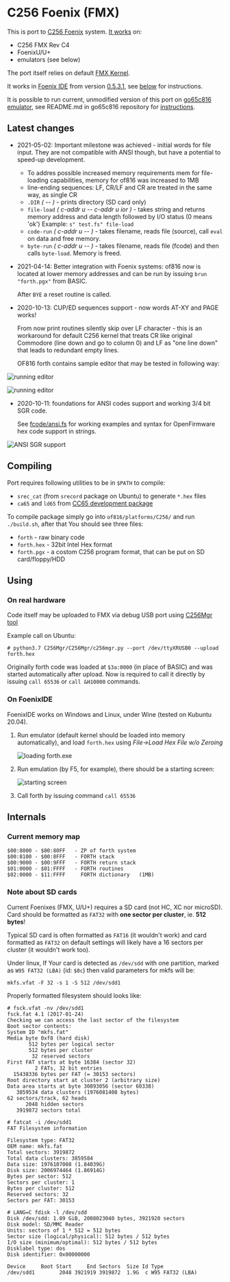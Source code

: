# C256 Foenix (FMX)

This is port to [C256 Foenix](https://c256foenix.com/) system. [It works](https://www.youtube.com/watch?v=fsYlth-gQSA&feature=youtu.be)
on:
* C256 FMX Rev C4
* FoenixU/U+
* emulators (see below)

The port itself relies on default [FMX Kernel](https://github.com/Trinity-11/Kernel_FMX/).

It works in [Foenix IDE](https://github.com/Trinity-11/FoenixIDE) from
version [0.5.3.1](https://github.com/Trinity-11/FoenixIDE/releases), 
see [below](#on-foenixide) for instructions. 

It is possible to run current, unmodified version of this port on 
[go65c816 emulator](https://github.com/aniou/go65c816), see README.md
in go65c816 repository for [instructions](https://github.com/aniou/go65c816#running-forth).

## Latest changes

* 2021-05-02: Important milestone was achieved - initial words for file
  input. They are not compatible with ANSI though, but have a potential
  to speed-up development.

    * To addres possible increased memory requirements mem for file-loading
      capabilities, memory for of816 was increased to 1MB
    * line-ending sequences: LF, CR/LF and CR are treated in the same way,
      as single CR
    * ``.DIR`` *( -- )* - prints directory (SD card only)
    * ``file-load`` *( c-addr u -- c-addr u ior )* - takes string and returns
      memory address and data length followed by I/O status (0 means 'ok')
      Example: ``s" test.fs" file-load``
    * ``code-run`` *( c-addr u -- )* - takes filename, reads file (source), call
      ``eval`` on data and free memory.
    * ``byte-run`` *( c-addr u -- )* - takes filename, reads file (fcode) and
      then calls ``byte-load``. Memory is freed.

* 2021-04-14: Better integration with Foenix systems: of816 now is located
  at lower memory addresses and can be run by issuing ``brun "forth.pgx"``
  from BASIC.

  After ``BYE`` a reset routine is called.

* 2020-10-13: CUP/ED sequences support - now words AT-XY and PAGE works!

  From now print routines silently skip over LF character - this is an
  workaround for default C256 kernel that treats CR like original Commodore 
  (line down and go to column 0) and LF as "one line down" that leads 
  to redundant empty lines. 
  
  OF816 forth contains sample editor that may be tested in following way:
  
 ![running editor](doc/editor-ide-1.png)  
  
 ![running editor](doc/editor-ide-2.png)  

* 2020-10-11: foundations for ANSI codes support and working 3/4 bit SGR code.

  See [fcode/ansi.fs](fcode/ansi.fs) for working examples and syntax for 
  OpenFirmware hex code support in strings.

![ANSI SGR support](doc/ansi-colors-ide-1.png)


## Compiling

Port requires following utilities to be in `$PATH` to compile:

* `srec_cat` (from `srecord` package on Ubuntu) to generate `*.hex` files
* `ca65` and `ld65` from [CC65 development package](https://cc65.github.io/)

To compile package simply go into `of816/platforms/C256/` and run `./build.sh`,
after that You should see three files:

* `forth` - raw binary code
* `forth.hex` - 32bit Intel Hex format
* `forth.pgx` - a costom C256 program format, that can be put on SD card/floppy/HDD

## Using

### On real hardware

Code itself may be uploaded to FMX via debug USB port using
[C256Mgr tool](https://github.com/pweingar/C256Mgr)

Example call on Ubuntu:
```code
# python3.7 C256Mgr/C256Mgr/c256mgr.py --port /dev/ttyXRUSB0 --upload forth.hex
```

Originally forth code was loaded at ``$3a:0000`` (in place of BASIC) and
was started automatically after upload. Now is required to call it directly
by issuing ``call 65536`` or ``call &H10000`` commands.

### On FoenixIDE 

FoenixIDE works on Windows and Linux, under Wine (tested on Kubuntu 20.04).

1. Run emulator (default kernel should be loaded into memory automatically),
   and load ```forth.hex``` using *File->Load Hex File w/o Zeroing*
   
   ![loading forth.exe](doc/foenixide-1.png)
   
2. Run emulation (by F5, for example), there should be a starting screen:

   ![starting screen](doc/foenixide-2.png)

3. Call forth by issuing command ``call 65536``

## Internals 

### Current memory map

```
$00:8000 - $00:80FF   - ZP of forth system 
$00:8100 - $00:8FFF   - FORTH stack
$00:9000 - $00:9FFF   - FORTH return stack
$01:0000 - $01:FFFF   - FORTH routines
$02:0000 - $11:FFFF     FORTH dictionary   (1MB)
```

### Note about SD cards

Current Foenixes (FMX, U/U+) requires a SD card (not HC, XC nor microSD).
Card should be formatted as ``FAT32`` with **one sector per cluster**, ie.
**512 bytes**!

Typical SD card is often formatted as ``FAT16`` (it wouldn't work) and
card formatted as ``FAT32`` on default settings will likely have a 16 
sectors per cluster (it wouldn't work too).

Under linux, If Your card is detected as ``/dev/sdd`` with one partition,
marked as ``W95 FAT32 (LBA)`` (id: ``$0c``) then valid parameters for mkfs 
will be:

```
mkfs.vfat -F 32 -s 1 -S 512 /dev/sdd1
```

Properly formatted filesystem should looks like:

```
# fsck.vfat -nv /dev/sdd1
fsck.fat 4.1 (2017-01-24)
Checking we can access the last sector of the filesystem
Boot sector contents:
System ID "mkfs.fat"
Media byte 0xf8 (hard disk)
       512 bytes per logical sector
       512 bytes per cluster
        32 reserved sectors
First FAT starts at byte 16384 (sector 32)
         2 FATs, 32 bit entries
  15438336 bytes per FAT (= 30153 sectors)
Root directory start at cluster 2 (arbitrary size)
Data area starts at byte 30893056 (sector 60338)
   3859534 data clusters (1976081408 bytes)
62 sectors/track, 62 heads
      2048 hidden sectors
   3919872 sectors total
```

```
# fatcat -i /dev/sdd1
FAT Filesystem information

Filesystem type: FAT32
OEM name: mkfs.fat
Total sectors: 3919872
Total data clusters: 3859584
Data size: 1976107008 (1.84039G)
Disk size: 2006974464 (1.86914G)
Bytes per sector: 512
Sectors per cluster: 1
Bytes per cluster: 512
Reserved sectors: 32
Sectors per FAT: 30153
```

```
# LANG=C fdisk -l /dev/sdd
Disk /dev/sdd: 1.89 GiB, 2008023040 bytes, 3921920 sectors
Disk model: SD/MMC Reader   
Units: sectors of 1 * 512 = 512 bytes
Sector size (logical/physical): 512 bytes / 512 bytes
I/O size (minimum/optimal): 512 bytes / 512 bytes
Disklabel type: dos
Disk identifier: 0x00000000

Device     Boot Start     End Sectors  Size Id Type
/dev/sdd1        2048 3921919 3919872  1.9G  c W95 FAT32 (LBA)
```
